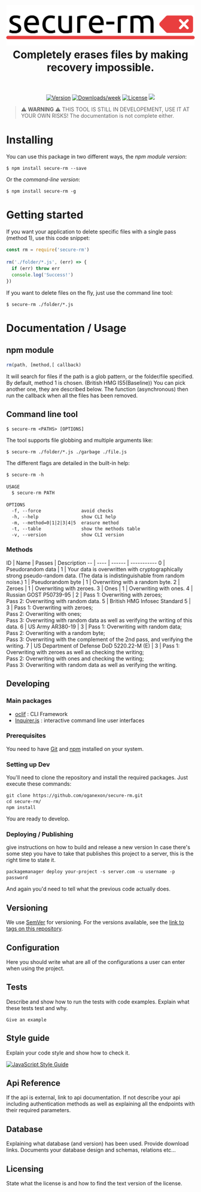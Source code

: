 <h1 align="center">
  <img src="./assets/secure-rm.png" alt="Logo of the project">
  <br>
  Completely erases files by making recovery impossible.
  <br>
  <br>
</h1>

<p align="center">
  <a href="https://travis-ci.org/standard/standard"><img src="https://img.shields.io/npm/v/secure-rm.svg" alt="Version"></a>
  <a href="https://www.npmjs.com/package/standard"><img src="https://img.shields.io/npm/dw/secure-rm.svg" alt="Downloads/week"></a>
  <a href="https://www.npmjs.com/package/eslint-config-standard"><img src="https://img.shields.io/npm/l/secure-rm.svg" alt="License"></a>
  <img src="https://img.shields.io/badge/status-STILL_IN_BETA-red.svg">
</p>

> :warning: **WARNING** :warning: THIS TOOL IS STILL IN DEVELOPEMENT, USE IT AT YOUR OWN RISKS!
> The documentation is not complete either.

# Installing

You can use this package in two different ways, the _npm module version_:

```shell
$ npm install secure-rm --save
```

Or the _command-line version_:

```shell
$ npm install secure-rm -g
```

# Getting started

If you want your application to delete specific files with a single pass (method 1), use this code snippet:
```javascript
const rm = require('secure-rm')

rm('./folder/*.js', (err) => {
  if (err) throw err
  console.log('Success!')
})
```

If you want to delete files on the fly, just use the command line tool:
```shell
$ secure-rm ./folder/*.js
```

# Documentation / Usage

## npm module 

```javascript
rm(path, [method,[ callback)
```
It will search for files if the path is a glob pattern, or the folder/file specified.
By default, method 1 is chosen. (British HMG IS5(Baseline))
You can pick another one, they are described below.
The function (asynchronous) then run the callback when all the files has been removed.

## Command line tool

```shell
$ secure-rm <PATHS> [OPTIONS]
```
The tool supports file globbing and multiple arguments like:
```shell
$ secure-rm ./folder/*.js ./garbage ./file.js
```
The different flags are detailed in the built-in help:
```shell
$ secure-rm -h

USAGE
  $ secure-rm PATH

OPTIONS
  -f, --force               avoid checks
  -h, --help                show CLI help
  -m, --method=0|1|2|3|4|5  erasure method
  -t, --table               show the methods table
  -v, --version             show CLI version
```

### Methods

<div id="methods-table">
ID | Name | Passes | Description
-- | ---- | ------ | -----------
 0 | Pseudorandom data | 1 | Your data is overwritten with cryptographically strong pseudo-random data. (The data is indistinguishable from random noise.)
 1 | Pseudorandom byte | 1 | Overwriting with a random byte.
 2 | Zeroes | 1 | Overwriting with zeroes.
 3 | Ones | 1 | Overwriting with ones.
 4 | Russian GOST P50739-95 | 2 | Pass 1: Overwriting with zeroes;<br>Pass 2: Overwriting with random data.
 5 | British HMG Infosec Standard 5 | 3 | Pass 1: Overwriting with zeroes;<br>Pass 2: Overwriting with ones;<br>Pass 3: Overwriting with random data as well as verifying the writing of this data.
 6 | US Army AR380-19 | 3 | Pass 1: Overwriting with random data;<br>Pass 2: Overwriting with a random byte;<br>Pass 3: Overwriting with the complement of the 2nd pass, and verifying the writing.
 7 | US Department of Defense DoD 5220.22-M (E) | 3 | Pass 1: Overwriting with zeroes as well as checking the writing;<br>Pass 2: Overwriting with ones and checking the writing;<br>Pass 3: Overwriting with random data as well as verifying the writing.
</div>

## Developing

### Main packages
* [oclif](https://github.com/oclif/oclif) : CLI Framework
* [Inquirer.js](https://github.com/SBoudrias/Inquirer.js) : interactive command line user interfaces

### Prerequisites
You need to have [Git](https://git-scm.com/downloads) and [npm](https://www.npmjs.com/get-npm) installed on your system.

### Setting up Dev
You'll need to clone the repository and install the required packages.
Just execute these commands:

```shell
git clone https://github.com/oganexon/secure-rm.git
cd secure-rm/
npm install
```
You are ready to develop.

### Deploying / Publishing
give instructions on how to build and release a new version
In case there's some step you have to take that publishes this project to a
server, this is the right time to state it.

```shell
packagemanager deploy your-project -s server.com -u username -p password
```

And again you'd need to tell what the previous code actually does.

## Versioning

We use [SemVer](http://semver.org/) for versioning. For the versions available, see the [link to tags on this repository](/tags).


## Configuration

Here you should write what are all of the configurations a user can enter when
using the project.

## Tests

Describe and show how to run the tests with code examples.
Explain what these tests test and why.

```shell
Give an example
```

## Style guide

Explain your code style and show how to check it.

[![JavaScript Style Guide](https://cdn.rawgit.com/standard/standard/master/badge.svg)](https://github.com/standard/standard)

## Api Reference

If the api is external, link to api documentation. If not describe your api including authentication methods as well as explaining all the endpoints with their required parameters.


## Database

Explaining what database (and version) has been used. Provide download links.
Documents your database design and schemas, relations etc... 

## Licensing

State what the license is and how to find the text version of the license.



